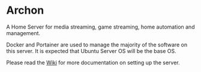 # Archon
A Home Server for media streaming, game streaming, home automation and management.

Docker and Portainer are used to manage the majority of the software on this server. It is expected that Ubuntu Server OS will be the base OS.

Please read the [Wiki](https://github.com/Protektor-Desura/Archon/wiki) for more documentation on setting up the server.
